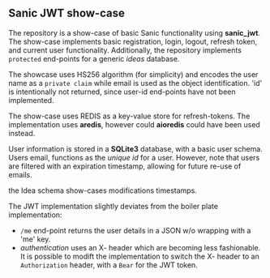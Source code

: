 ## Sanic JWT show-case

The repository is a show-case of basic Sanic functionality using **sanic_jwt**. The show-case implements basic registration, login, logout, refresh token, and current user functionality. Additionally, the repository implements `protected` end-points for a generic _ideas_ database.

The showcase uses HS256 algorithm (for simplicity) and encodes the user name as a `private claim` while email is used as the object identification. 'id' is intentionally not returned, since user-id end-points have not been implemented.


The show-case uses REDIS as a key-value store for refresh-tokens. The implementation uses **aredis**, however could **aioredis** could have been used instead. 

User information is stored in a **SQLite3** database, with a basic user schema. Users email, functions as the _unique id_ for a user. However, note that users are filtered with an expiration timestamp, allowing for future re-use of emails. 

the Idea schema show-cases modifications timestamps.

The JWT implementation slightly deviates from the boiler plate implementation:

* `/me` end-point returns the user details in a JSON w/o wrapping with a 'me' key. 
* *authentication* uses an X- header which are becoming less fashionable. It is possible to modift the implementation to switch the X- header to an `Authorization` header, with a `Bear` for the JWT token.
      


